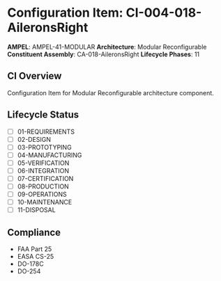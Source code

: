 # Configuration Item: CI-004-018-AileronsRight

**AMPEL**: AMPEL-41-MODULAR
**Architecture**: Modular Reconfigurable
**Constituent Assembly**: CA-018-AileronsRight
**Lifecycle Phases**: 11

## CI Overview
Configuration Item for Modular Reconfigurable architecture component.

## Lifecycle Status
- [ ] 01-REQUIREMENTS
- [ ] 02-DESIGN
- [ ] 03-PROTOTYPING
- [ ] 04-MANUFACTURING
- [ ] 05-VERIFICATION
- [ ] 06-INTEGRATION
- [ ] 07-CERTIFICATION
- [ ] 08-PRODUCTION
- [ ] 09-OPERATIONS
- [ ] 10-MAINTENANCE
- [ ] 11-DISPOSAL

## Compliance
- FAA Part 25
- EASA CS-25
- DO-178C
- DO-254
